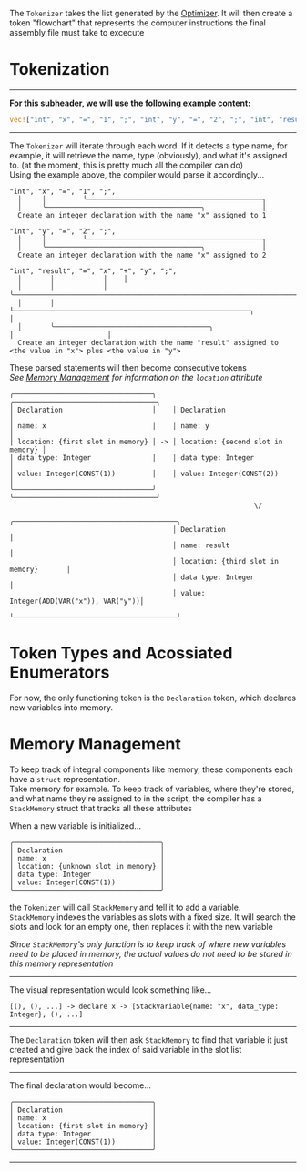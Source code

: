 The `Tokenizer` takes the list generated by the [Optimizer](modules/optimizer.md). It will then create a token "flowchart" that represents the computer instructions the final assembly file must take to excecute  

# Tokenization
___
**For this subheader, we will use the following example content:**  
```rust
vec!["int", "x", "=", "1", ";", "int", "y", "=", "2", ";", "int", "result", "=", "x", "+", "y", ";",]
```
___

The `Tokenizer` will iterate through each word. If it detects a type name, for example, it will retrieve the name, type (obviously), and what it's assigned to. (at the moment, this is pretty much all the compiler can do)  
Using the example above, the compiler would parse it accordingly...
```
"int", "x", "=", "1", ";",
  │     │         ╰───────────────────────────────────────────╮
  │     ╰──────────────────────────────────────╮              │
  Create an integer declaration with the name "x" assigned to 1

"int", "y", "=", "2", ";", 
  │     │         ╰───────────────────────────────────────────╮
  │     ╰──────────────────────────────────────╮              │
  Create an integer declaration with the name "x" assigned to 2

"int", "result", "=", "x", "+", "y", ";",
  │       │            │    │
  │       │            │    ╰─────────────────────────────────────────────────────────────────────────────╮
  │       │            ╰──────────────────────────────────────────────────────────╮                       │
  │       ╰──────────────────────────────────────╮                                │                       │
  Create an integer declaration with the name "result" assigned to <the value in "x"> plus <the value in "y">
```
These parsed statements will then become consecutive tokens  
*See [Memory Management](modules/tokenizer#memory-management) for information on the `location` attribute*
```
╭──────────────────────────────────╮    ╭───────────────────────────────────╮  
│ Declaration                      │    │ Declaration                       │  
│ name: x                          │    │ name: y                           │  
│ location: {first slot in memory} │ -> │ location: {second slot in memory} │
│ data type: Integer               │    │ data type: Integer                │  
│ value: Integer(CONST(1))         │    │ value: Integer(CONST(2))          │     
╰──────────────────────────────────╯    ╰───────────────────────────────────╯  
                                                            \/
                                        ╭────────────────────────────────────────╮
                                        │ Declaration                            │
                                        │ name: result                           │
                                        │ location: {third slot in memory}       │
                                        │ data type: Integer                     │
                                        │ value: Integer(ADD(VAR("x")), VAR("y"))│       
                                        ╰────────────────────────────────────────╯
```

# Token Types and Acossiated Enumerators
For now, the only functioning token is the `Declaration` token, which declares new variables into memory.


# Memory Management
To keep track of integral components like memory, these components each have a `struct` representation.  
Take memory for example. To keep track of variables, where they're stored, and what name they're assigned to in the script, the compiler has a `StackMemory` struct that tracks all these attributes  
  
When a new variable is initialized...
```
╭────────────────────────────────────╮
│ Declaration                        │
│ name: x                            │
│ location: {unknown slot in memory} │
│ data type: Integer                 │
│ value: Integer(CONST(1))           │
╰────────────────────────────────────╯
```
the `Tokenizer` will call `StackMemory` and tell it to add a variable.  
`StackMemory` indexes the variables as slots with a fixed size. It will search the slots and look for an empty one, then replaces it with the new variable  
  
*Since `StackMemory`'s only function is to keep track of where new variables need to be placed in memory, the actual values do not need to be stored in this memory representation*
___
The visual representation would look something like...
```custom
[(), (), ...] -> declare x -> [StackVariable{name: "x", data_type: Integer}, (), ...]
```
___
  
The `Declaration` token will then ask `StackMemory` to find that variable it just created and give back the index of said variable in the slot list representation
___
The final declaration would become...
```
╭──────────────────────────────────╮
│ Declaration                      │
│ name: x                          │
│ location: {first slot in memory} │
│ data type: Integer               │
│ value: Integer(CONST(1))         │
╰──────────────────────────────────╯
```
___
